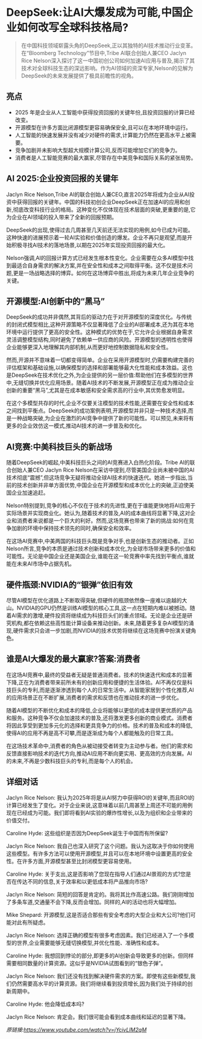 # DeepSeek:让AI大爆发成为可能,中国企业如何改写全球科技格局?

>在中国科技领域崭露头角的DeepSeek,正以其独特的AI技术推动行业变革。在“Bloomberg Technology”节目中,Tribe AI联合创始人兼CEO Jaclyn Rice Nelson深入探讨了这一中国初创公司如何加速AI应用与普及,揭示了其技术对全球科技生态的深远影响。作为AI领域的资深专家,Nelson的见解为DeepSeek的未来发展提供了极具前瞻性的视角。

## 亮点
- 2025 年是企业从人工智能中获得投资回报的关键年份,且投资回报的计算已经改变。  
- 开源模型在许多方面比闭源模型更容易确保安全,且可以在本地环境中运行。  
- 人工智能的快速发展并没有减少对硬件的需求,计算能力仍然在更高水平上被需要。  
- 竞争加剧并未影响大型超大规模计算公司,反而可能增加它们的竞争力。  
- 消费者是人工智能竞赛的最大赢家,尽管存在中美竞争和国际关系的紧张局势。

## AI 2025:企业投资回报的关键年
Jaclyn Rice Nelson,Tribe AI的联合创始人兼CEO,直言2025年将成为企业从AI投资中获得回报的关键年。中国的科技初创企业DeepSeek正在加速AI的应用和创新,彻底改变科技行业的格局。这种变化不仅体现在技术层面的突破,更重要的是,它为企业在AI领域的投入带来了全新的回报预期。  

DeepSeek的出现,使得过去几周甚至几天前还无法实现的用例,如今已成为可能。这种快速的进展预示着一轮AI实验和价值创造的爆发。企业不再只是观望,而是开始积极寻找AI技术的落地场景,以期在2025年实现投资回报的最大化。  

Nelson强调,AI的回报计算方式已经发生根本性变化。企业需要在众多AI模型中找到最适合自身需求的解决方案,并在安全性和成本之间取得平衡。这不仅是技术问题,更是一场战略选择的博弈。如何在这场博弈中胜出,将成为未来几年企业竞争的关键。

## 开源模型:AI创新中的“黑马”
DeepSeek的成功并非偶然,其背后的驱动力在于对开源模型的深度优化。与传统的封闭式模型相比,这种开源策略不仅显著降低了企业的AI部署成本,还为其在本地环境中运行提供了更高的安全性。这种模式的优势在于,它允许企业根据自身需求灵活调整模型结构,同时避免了依赖单一供应商的风险。开源模型的透明性也使得企业能够更深入地理解其内部机制,从而更好地控制数据隐私和安全性。

然而,开源并不意味着一切都变得简单。企业在采用开源模型时,仍需要构建完善的评估框架和基础设施,以确保模型的选择和部署能够最大化性能和成本效益。这也是DeepSeek在技术优化之外,为企业提供的另一层价值:帮助他们在多模型的世界中,无缝切换并优化应用场景。随着AI技术的不断发展,开源模型正在成为推动企业创新的重要“黑马”,尤其是在成本敏感和安全需求高的行业中,其优势愈发明显。

在这个多模型共存的时代,企业不仅要关注模型的技术性能,还需要在安全性和成本之间找到平衡点。DeepSeek的成功案例表明,开源模型并非只是一种技术选择,而是一种战略突破,为企业在激烈的AI竞争中提供了新的可能性。可以预见,未来将有更多的企业效仿这一模式,推动AI技术的进一步普及和优化。

## AI竞赛:中美科技巨头的新战场
随着DeepSeek的崛起,中美科技巨头之间的AI竞赛进入白热化阶段。Tribe AI的联合创始人兼CEO Jaclyn Rice Nelson在采访中提到,尽管美国企业尚未被中国的AI技术彻底“震撼”,但这场竞争无疑将推动全球AI技术的快速迭代。她进一步指出,当前的技术创新并非单方面优势,中国企业在开源模型和成本优化上的突破,正迫使美国企业加速追赶。  

Nelson特别提到,竞争的核心不仅在于技术的先进性,更在于谁能更快地将AI应用于实际场景并实现商业化。她认为,随着技术的普及,AI的成本曲线将显著下降,这对企业和消费者来说都是一个巨大的利好。然而,这场竞赛也带来了新的挑战:如何在竞争加剧的环境中保持技术领先的同时,确保安全和效率。  

在这场AI竞赛中,中美两国的科技巨头既是竞争对手,也是创新生态的推动者。正如Nelson所言,竞争的本质是通过技术创新和成本优化,为全球市场带来更多的价值和可能性。无论是中国企业还是美国企业,谁能在这一轮竞赛中率先找到平衡点,谁就能在未来AI市场中占据先机。

## 硬件瓶颈:NVIDIA的“银弹”依旧有效
尽管AI模型在优化道路上不断取得突破,但硬件的瓶颈依然像一座难以逾越的大山。NVIDIA的GPU仍然是训练AI模型的核心工具,这一点在短期内难以被撼动。随着AI需求的激增,硬件投资将继续成为科技巨头们的重点领域。无论是企业还是研究机构,都在依赖这些高性能计算设备来推动创新。未来,随着更多复杂AI模型的涌现,硬件需求只会进一步加剧,而NVIDIA的技术优势将继续在这场竞赛中扮演关键角色。

## 谁是AI大爆发的最大赢家?答案:消费者
在这场AI竞赛中,最终的受益者无疑是普通消费者。技术的快速迭代和成本的显著下降,正在为消费者带来前所未有的创新应用和便捷的生活体验。AI不再仅仅是科技巨头的专利,而是逐渐渗透到每个人的日常生活中。从智能家居到个性化推荐,AI的应用场景正在不断扩展,消费者的需求和反馈也在推动技术的进一步优化。

随着AI模型的不断优化和成本的降低,企业将能够以更低的成本提供更优质的产品和服务。这种竞争不仅会加速技术的普及,还将激发更多创新的商业模式。消费者将因此享受到更加多元化的选择和更具竞争力的价格。技术的普及和成本的降低,使得AI的应用不再是高不可攀,而是逐渐成为每个人都能触及的日常工具。

在这场技术革命中,消费者的角色从被动接受者转变为主动参与者。他们的需求和反馈直接影响技术的迭代方向,推动AI应用不断向更实用、更高效的方向发展。AI的未来,不再是少数科技巨头的专利,而是每个人的机会。

## 详细对话
Jaclyn Rice Nelson: 我认为2025年将是从AI努力中获得ROI的关键年,而且ROI的计算已经发生了变化。对于企业来说,这意味着以前几周甚至上周还不可能的用例现在已经成为可能。我们即将看到AI实验的爆炸性增长,以及为组织和企业带来的价值交付。

Caroline Hyde: 这些组织是否因为DeepSeek诞生于中国而有所保留?

Jaclyn Rice Nelson: 我自己也深入研究了这个问题。我认为这取决于你如何使用这些模型。有许多方法可以使用开源模型,并且可以在本地环境中设置更高的安全性。在许多方面,开源模型甚至比封闭模型更容易使用。

Caroline Hyde: 关于支出,这是否影响了您现在指导人们通过AI景观的方式?您是否在传达不同的信息,关于效率和以更低成本将产品推向市场?

Jaclyn Rice Nelson: 简短的回答是肯定的。我将其比作高速公路。我们刚刚增加了多条车道,交通量不会下降,反而会增加。同样的,AI的活动也将大幅增加。

Mike Shepard: 开源模型,这是否适合那些有安全考虑的大型企业和大公司?他们可能对此有所疑虑。

Jaclyn Rice Nelson: 选择正确的模型有很多考虑因素。我们已经进入了一个多模型的世界,企业需要能够无缝切换模型,并优化性能、准确性和成本。

Caroline Hyde: 我想回到悖论的部分,即更多的AI创新会导致更多的创新。但同样需要相同数量的计算资源。这似乎是NVIDIA试图看到的“银色子弹”。

Jaclyn Rice Nelson: 我们还没有找到解决硬件需求的方案。即使有这些新模型,我们仍然需要高水平的计算资源。我们将继续看到投资增长,因为我们处于持续的创新周期中。

Caroline Hyde: 他会降低成本吗?

Jaclyn Rice Nelson: 肯定会。我们很可能会看到成本曲线和延迟的显著下降。

_原链接:https://www.youtube.com/watch?v=jYcivLIM2qM_